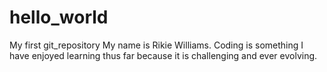 # hello_world
My first git_repository
My name is Rikie Williams. 
Coding is something I have enjoyed learning thus far because it is challenging and ever evolving.
